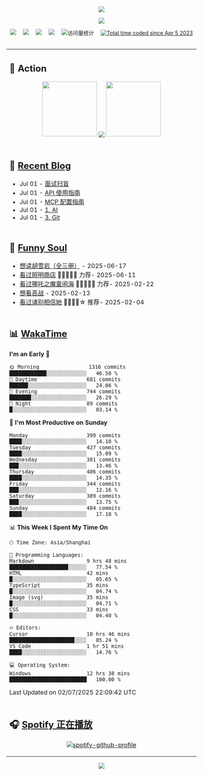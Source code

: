 <div align="center">

<img src="https://capsule-render.vercel.app/api?type=waving&color=timeGradient&height=300&&section=header&text=HI%20THERE!&fontSize=90&fontAlign=50&fontAlignY=30&desc=I%E2%80%99m%20@LI%20SIR%20%F0%9F%91%8B&descAlign=50&descSize=30&descAlignY=60&animation=twinkling" />

<div align="center">

  <!-- knock code pictures 敲代码的图片 -->
  <img order-radius="100px" src="https://img.lisir.me/image/my/001.gif"><br>

  <!-- profile logo 个人资料徽标 -->
  <div align="center">
    <a href="https://lisir.me/" title="点击跳转"><img src="https://img.shields.io/badge/Blog-%E4%B8%AA%E4%BA%BA%E5%8D%9A%E5%AE%A2-red"></a>&emsp;
    <a href="https://photo.lisir.me/" title="点击跳转"><img src="https://img.shields.io/badge/Photo-%E6%97%B6%E5%85%89%E7%9B%B8%E5%86%8C-blue"></a>&emsp;
    <a href="https://cloud.lisir.me/" title="点击跳转"><img src="https://img.shields.io/badge/Cloud%20Disk-%E6%88%91%E7%9A%84%E4%BA%91%E7%9B%98-green"></a>&emsp;
    <a href="https://nz.lisir.me/" title="点击跳转"><img src="https://img.shields.io/badge/%E5%93%AA%E5%90%92-%E7%9B%91%E6%8E%A7%E9%9D%A2%E6%9D%BF-blueviolet"></a>&emsp;
    <!-- visitor -->
    <img src="https://komarev.com/ghpvc/?username=wkwbk&label=Views&color=orange&style=flat" alt="访问量统计" />&emsp;
    <a href="https://wakatime.com/@2237354f-824a-4472-ae76-c1eca96c8908"><img src="https://wakatime.com/badge/user/2237354f-824a-4472-ae76-c1eca96c8908.svg" alt="Total time coded since Apr 5 2023" /></a>
  </div>

</div>

<br>

<div align="center">

<table>

<tr><td>

## 🚀 Action

<!-- github-readme-streak-stats 连续提交代码天数记录 -->
<div align="center">
  <img width="145" src="https://img.lisir.me/image/my/002.png">
  <img align="center" src="https://github-readme-stats.vercel.app/api?username=wkwbk&show_icons=true&theme=transparent">
  <img width="145" src="https://img.lisir.me/image/my/001.png">
</div>

<br>

</td></tr>

<tr><td>

<!-- 近期博客 -->
## 📃 [Recent Blog](https://lisir.me/)

<!-- feed start -->
- Jul 01 - [面试扫盲](https://lisir.me/Notes/Interview/00.面试扫盲)
- Jul 01 - [API 使用指南](https://lisir.me/Notes/Tool/AI/00.API-使用指南)
- Jul 01 - [MCP 配置指南](https://lisir.me/Notes/Tool/AI/01.MCP-配置指南)
- Jul 01 - [1. AI](https://lisir.me/Notes/Tool/AI/)
- Jul 01 - [3. Git](https://lisir.me/Notes/Tool/Git/)
<!-- feed end -->

</td></tr>

<tr><td>

<!-- 豆瓣 -->
## 🤾 [Funny Soul](https://movie.douban.com/people/li778057151)

<!-- START_SECTION:douban -->
* <a href='https://book.douban.com/subject/1752349/' target='_blank'>想读胡雪岩（全三册）</a> - 2025-06-17
* <a href='https://movie.douban.com/subject/36318331/' target='_blank'>看过照明商店</a> 🌟🌟🌟🌟🌟 力荐- 2025-06-11
* <a href='https://movie.douban.com/subject/34780991/' target='_blank'>看过哪吒之魔童闹海</a> 🌟🌟🌟🌟🌟 力荐- 2025-02-22
* <a href='https://movie.douban.com/subject/10604851/' target='_blank'>想看恶战</a> - 2025-02-13
* <a href='https://movie.douban.com/subject/35295017/' target='_blank'>看过请别相信她</a> 🌟🌟🌟🌟☆ 推荐- 2025-02-04
<!-- END_SECTION:douban -->

</td></tr>

<tr><td>

<!-- wakatime 统计 -->
## 📊 [WakaTime](https://wakatime.com/@wkwbk)

<!--START_SECTION:waka-->
**I'm an Early 🐤** 

```text
🌞 Morning                1316 commits        ████████████░░░░░░░░░░░░░   46.50 % 
🌆 Daytime                681 commits         ██████░░░░░░░░░░░░░░░░░░░   24.06 % 
🌃 Evening                744 commits         ███████░░░░░░░░░░░░░░░░░░   26.29 % 
🌙 Night                  89 commits          █░░░░░░░░░░░░░░░░░░░░░░░░   03.14 % 
```
📅 **I'm Most Productive on Sunday** 

```text
Monday                   399 commits         ████░░░░░░░░░░░░░░░░░░░░░   14.10 % 
Tuesday                  427 commits         ████░░░░░░░░░░░░░░░░░░░░░   15.09 % 
Wednesday                381 commits         ███░░░░░░░░░░░░░░░░░░░░░░   13.46 % 
Thursday                 406 commits         ████░░░░░░░░░░░░░░░░░░░░░   14.35 % 
Friday                   344 commits         ███░░░░░░░░░░░░░░░░░░░░░░   12.16 % 
Saturday                 389 commits         ███░░░░░░░░░░░░░░░░░░░░░░   13.75 % 
Sunday                   484 commits         ████░░░░░░░░░░░░░░░░░░░░░   17.10 % 
```


📊 **This Week I Spent My Time On** 

```text
🕑︎ Time Zone: Asia/Shanghai

💬 Programming Languages: 
Markdown                 9 hrs 48 mins       ███████████████████░░░░░░   77.54 % 
HTML                     42 mins             █░░░░░░░░░░░░░░░░░░░░░░░░   05.65 % 
TypeScript               35 mins             █░░░░░░░░░░░░░░░░░░░░░░░░   04.74 % 
Image (svg)              35 mins             █░░░░░░░░░░░░░░░░░░░░░░░░   04.71 % 
CSS                      33 mins             █░░░░░░░░░░░░░░░░░░░░░░░░   04.40 % 

🔥 Editors: 
Cursor                   10 hrs 46 mins      █████████████████████░░░░   85.24 % 
VS Code                  1 hr 51 mins        ████░░░░░░░░░░░░░░░░░░░░░   14.76 % 

💻 Operating System: 
Windows                  12 hrs 38 mins      █████████████████████████   100.00 % 
```


 Last Updated on 02/07/2025 22:09:42 UTC
<!--END_SECTION:waka-->

</td></tr>

<tr><td>

## 🎧 [Spotify 正在播放](https://open.spotify.com/user/31s4ftvnfnus65uynvxmxu7rkfom)

<div align="center">

  [![spotify-github-profile](https://spotify-github-profile.kittinanx.com/api/view?uid=31s4ftvnfnus65uynvxmxu7rkfom&cover_image=true&theme=default&show_offline=true&background_color=121212&interchange=true&bar_color_cover=true)](https://spotify-github-profile.kittinanx.com/api/view?uid=31s4ftvnfnus65uynvxmxu7rkfom&redirect=true)

</div>

</td></tr>

</table>

</div>

<img src="https://capsule-render.vercel.app/api?type=waving&color=timeGradient&height=300&&section=footer&text=THE%20END!&fontSize=90&fontAlign=50&fontAlignY=70&desc=Hope%20your%20program%20is%20bug-free!&descAlign=50&descSize=30&descAlignY=40&animation=twinkling" />

</div>
